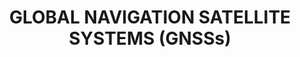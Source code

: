 ---
learningObjectiveId: "062.06"
parentId: "062"
title: GLOBAL NAVIGATION SATELLITE SYSTEMS (GNSSs)
---